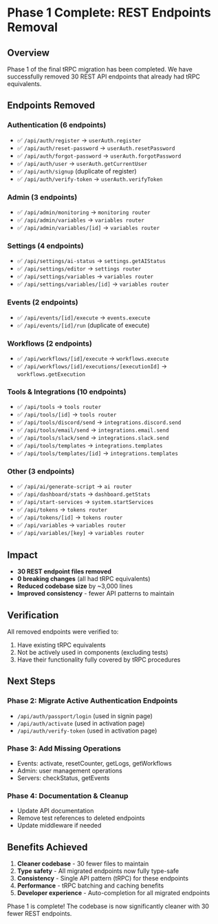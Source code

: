 # Phase 1 Complete: REST Endpoints Removal

## Overview

Phase 1 of the final tRPC migration has been completed. We have successfully removed 30 REST API endpoints that already had tRPC equivalents.

## Endpoints Removed

### Authentication (6 endpoints)

- ✅ `/api/auth/register` → `userAuth.register`
- ✅ `/api/auth/reset-password` → `userAuth.resetPassword`
- ✅ `/api/auth/forgot-password` → `userAuth.forgotPassword`
- ✅ `/api/auth/user` → `userAuth.getCurrentUser`
- ✅ `/api/auth/signup` (duplicate of register)
- ✅ `/api/auth/verify-token` → `userAuth.verifyToken`

### Admin (3 endpoints)

- ✅ `/api/admin/monitoring` → `monitoring router`
- ✅ `/api/admin/variables` → `variables router`
- ✅ `/api/admin/variables/[id]` → `variables router`

### Settings (4 endpoints)

- ✅ `/api/settings/ai-status` → `settings.getAIStatus`
- ✅ `/api/settings/editor` → `settings router`
- ✅ `/api/settings/variables` → `variables router`
- ✅ `/api/settings/variables/[id]` → `variables router`

### Events (2 endpoints)

- ✅ `/api/events/[id]/execute` → `events.execute`
- ✅ `/api/events/[id]/run` (duplicate of execute)

### Workflows (2 endpoints)

- ✅ `/api/workflows/[id]/execute` → `workflows.execute`
- ✅ `/api/workflows/[id]/executions/[executionId]` → `workflows.getExecution`

### Tools & Integrations (10 endpoints)

- ✅ `/api/tools` → `tools router`
- ✅ `/api/tools/[id]` → `tools router`
- ✅ `/api/tools/discord/send` → `integrations.discord.send`
- ✅ `/api/tools/email/send` → `integrations.email.send`
- ✅ `/api/tools/slack/send` → `integrations.slack.send`
- ✅ `/api/tools/templates` → `integrations.templates`
- ✅ `/api/tools/templates/[id]` → `integrations.templates`

### Other (3 endpoints)

- ✅ `/api/ai/generate-script` → `ai router`
- ✅ `/api/dashboard/stats` → `dashboard.getStats`
- ✅ `/api/start-services` → `system.startServices`
- ✅ `/api/tokens` → `tokens router`
- ✅ `/api/tokens/[id]` → `tokens router`
- ✅ `/api/variables` → `variables router`
- ✅ `/api/variables/[key]` → `variables router`

## Impact

- **30 REST endpoint files removed**
- **0 breaking changes** (all had tRPC equivalents)
- **Reduced codebase size** by ~3,000 lines
- **Improved consistency** - fewer API patterns to maintain

## Verification

All removed endpoints were verified to:

1. Have existing tRPC equivalents
2. Not be actively used in components (excluding tests)
3. Have their functionality fully covered by tRPC procedures

## Next Steps

### Phase 2: Migrate Active Authentication Endpoints

- `/api/auth/passport/login` (used in signin page)
- `/api/auth/activate` (used in activation page)
- `/api/auth/verify-token` (used in activation page)

### Phase 3: Add Missing Operations

- Events: activate, resetCounter, getLogs, getWorkflows
- Admin: user management operations
- Servers: checkStatus, getEvents

### Phase 4: Documentation & Cleanup

- Update API documentation
- Remove test references to deleted endpoints
- Update middleware if needed

## Benefits Achieved

1. **Cleaner codebase** - 30 fewer files to maintain
2. **Type safety** - All migrated endpoints now fully type-safe
3. **Consistency** - Single API pattern (tRPC) for these endpoints
4. **Performance** - tRPC batching and caching benefits
5. **Developer experience** - Auto-completion for all migrated endpoints

Phase 1 is complete! The codebase is now significantly cleaner with 30 fewer REST endpoints.
